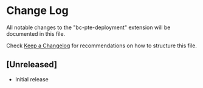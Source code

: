 # Change Log

All notable changes to the "bc-pte-deployment" extension will be documented in this file.

Check [Keep a Changelog](http://keepachangelog.com/) for recommendations on how to structure this file.

## [Unreleased]

- Initial release
